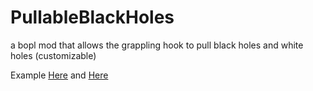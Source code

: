 # PullableBlackHoles
a bopl mod that allows the grappling hook to pull black holes and white holes (customizable)

Example [Here](https://github.com/maxgamertyper/PullableBlackHoles/blob/main/whiteholepull.mp4) and [Here](https://github.com/maxgamertyper/PullableBlackHoles/blob/main/HoleHook.mp4)
